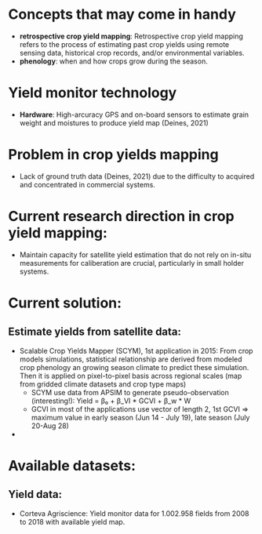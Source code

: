 # Concepts that may come in handy
* **retrospective crop yield mapping**: Retrospective crop yield mapping refers to the process of estimating past crop yields using remote sensing data, historical crop records, and/or environmental variables.
* **phenology**: when and how crops grow during the season.
# Yield monitor technology
* **Hardware**: High-arcuracy GPS and on-board sensors to estimate grain weight and moistures to produce yield map (Deines, 2021)
# Problem in crop yields mapping
* Lack of ground truth data (Deines, 2021) due to the difficulty to acquired and concentrated in commercial systems.
# Current research direction in crop yield mapping:
* Maintain capacity for satellite yield estimation that do not rely on in-situ measurements for caliberation are crucial, particularly in small holder systems.
# Current solution:
## Estimate yields from satellite data:
* Scalable Crop Yields Mapper (SCYM), 1st application in 2015: From crop models simulations, statistical relationship are derived from modeled crop phenology an growing season climate to predict these simulation. Then it is applied on pixel-to-pixel basis across regional scales (map from gridded climate datasets and crop type maps)
    * SCYM use data from APSIM to generate pseudo-observation (interesting!):
      Yield = β₀ + β_VI * GCVI + β_w * W
    * GCVI in most of the applications use vector of length 2, 1st GCVI => maximum value in early season (Jun 14 - July 19), late season (July 20-Aug 28)
* 
# Available datasets:
## Yield data:
- Corteva Agriscience: Yield monitor data for 1.002.958 fields from 2008 to 2018 with available yield map.
